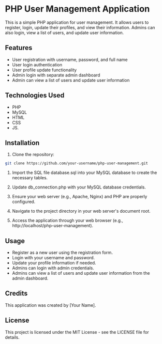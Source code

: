 # PHP User Management Application

This is a simple PHP application for user management. It allows users to register, login, update their profiles, and view their information. Admins can also login, view a list of users, and update user information.

## Features

- User registration with username, password, and full name
- User login authentication
- User profile update functionality
- Admin login with separate admin dashboard
- Admin can view a list of users and update user information

## Technologies Used

- PHP
- MySQL
- HTML
- CSS
- JS.

## Installation

1. Clone the repository:

```bash
git clone https://github.com/your-username/php-user-management.git
```

1. Import the SQL file database.sql into your MySQL database to create the necessary tables.

2. Update db_connection.php with your MySQL database credentials.

3. Ensure your web server (e.g., Apache, Nginx) and PHP are properly configured.

4. Navigate to the project directory in your web server's document root.

5. Access the application through your web browser (e.g., http://localhost/php-user-management).

## Usage

- Register as a new user using the registration form.
- Login with your username and password.
- Update your profile information if needed.
- Admins can login with admin credentials.
- Admins can view a list of users and update user information from the admin dashboard.

## Credits

This application was created by [Your Name].

## License

This project is licensed under the MIT License - see the LICENSE file for details.
